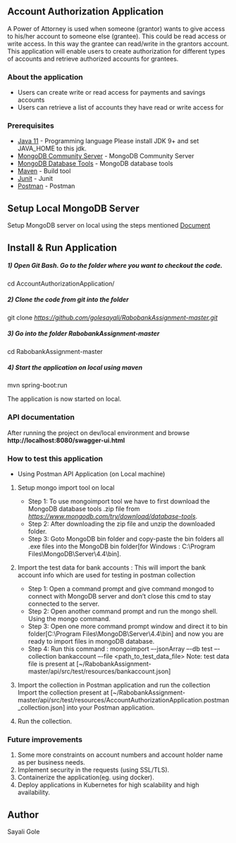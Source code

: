 ## Account Authorization Application

A Power of Attorney is used when someone (grantor) wants to give access to his/her account to someone else (grantee). This
could be read access or write access. In this way the grantee can read/write in the grantors account. This application will enable
users to create authorization for different types of accounts and retrieve authorized accounts for grantees.

### About the application

* Users can create write or read access for payments and savings accounts
* Users can retrieve a list of accounts they have read or write access for


### Prerequisites
* [Java 11](http://www.oracle.com/technetwork/java/javase/downloads/index.html)  - Programming language
  Please install JDK 9+ and set JAVA_HOME to this jdk.
* [MongoDB Community Server](https://www.mongodb.com/try/download/community) - MongoDB Community Server
* [MongoDB Database Tools](https://www.mongodb.com/try/download/database-tools) - MongoDB database tools
* [Maven](https://maven.apache.org/) - Build tool
* [Junit](https://junit.org/junit5/) - Junit
* [Postman](https://www.postman.com/) - Postman

## Setup Local MongoDB Server
Setup MongoDB server on local using the steps mentioned [Document](https://docs.mongodb.com/manual/administration/install-community/)

## Install & Run Application

##### 1) Open Git Bash. Go to the folder where you want to checkout the code.

cd AccountAuthorizationApplication/

##### 2) Clone the code from git into the folder

git clone _https://github.com/golesayali/RabobankAssignment-master.git_

##### 3) Go into the folder RabobankAssignment-master

cd RabobankAssignment-master

##### 4) Start the application on local using maven

mvn spring-boot:run

The application is now started on local.


### API documentation
After running the project on dev/local environment and browse **http://localhost:8080/swagger-ui.html**


### How to test this application

* Using Postman API Application (on Local machine)
1. Setup mongo import tool on local 
   - Step 1: To use mongoimport tool we have to first download the MongoDB database tools .zip file from _https://www.mongodb.com/try/download/database-tools_.
   - Step 2: After downloading the zip file and unzip the downloaded folder.
   - Step 3: Goto MongoDB bin folder and copy-paste the bin folders all .exe files into the MongoDB bin folder[for Windows : C:\Program Files\MongoDB\Server\4.4\bin].

2. Import the test data for bank accounts : This will import the bank account info which are used for testing in postman collection
   - Step 1: Open a command prompt and give command mongod to connect with MongoDB server and don’t close this cmd to stay connected to the server.
   - Step 2: Open another command prompt and run the mongo shell. Using the mongo command.
   - Step 3: Open one more command prompt window and direct it to bin folder[C:\Program Files\MongoDB\Server\4.4\bin] and now you are ready to import files in mongoDB database.
   - Step 4: Run this command
   : mongoimport –-jsonArray –-db test –-collection bankaccount –-file <path_to_test_data_file>
   Note: test data file is present at  [~/RabobankAssignment-master/api/src/test/resources/bankaccount.json]

3. Import the collection in Postman application and run the collection
   Import the collection present at [~/RabobankAssignment-master/api/src/test/resources/AccountAuthorizationApplication.postman_collection.json] into your Postman application.

4. Run the collection.


### Future improvements

1. Some more constraints on account numbers and account holder name as per business needs.
2. Implement security in the requests (using SSL/TLS).
3. Containerize the application(eg. using docker).
4. Deploy applications in Kubernetes for high scalability and high availability.


## Author
Sayali Gole


